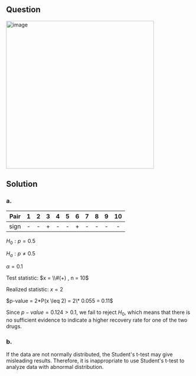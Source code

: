 ## Question

<img width="400" alt="image" src="https://github.com/user-attachments/assets/58b1c017-b645-443f-898b-bc78d55601eb"  />

## Solution

### a.

|Pair| 1 | 2 | 3 | 4 | 5 | 6 | 7 | 8 | 9 | 10|
|:--:|:-:|:-:|:-:|:-:|:-:|:-:|:-:|:-:|:-:|:-:|
|sign| - | - | + | - | - | + | - | - | - | - |

$H_0 : p = 0.5$

$H_a : p \neq 0.5$  
   
$\alpha = 0.1$  
    
Test statistic: $x = \\#(+) , n = 10$  
  
Realized statistic: $x = 2$
  
$p-value = 2*P(x \leq 2) = 2\* 0.055 = 0.11$

Since $p-value = 0.124 > 0.1$, we fail to reject $H_0$, which means that there is no sufficient evidence to indicate a higher recovery rate for one of the two drugs.

### b.

If the data are not normally distributed, the Student's t-test may give misleading results. Therefore, it is inappropriate to use Student's t-test to analyze data with abnormal distribution.

  
